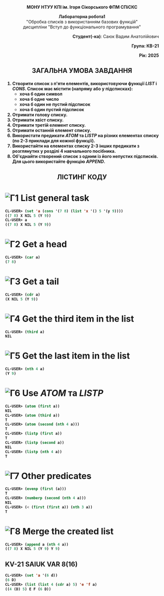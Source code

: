 <p align="center"><b>МОНУ НТУУ КПІ ім. Ігоря Сікорського ФПМ СПіСКС</b></p>
<p align="center">
<b>Лабораторна робота1</b><br/>
"Обробка списків з використанням базових функцій"<br/>
дисципліни "Вступ до функціонального програмування"
</p>
<p align="right"><b>Студент(-ка)</b>: Саюк Вадим Анатолійович 
<p align="right"><b>Група: КВ-21</p>
<p align="right"><b>Рік</b>: 2025</p>
  
##
##  <p align="center"><b>**ЗАГАЛЬНА УМОВА ЗАВДАННЯ**</b></p>

1. Створити список з п'яти елементів, використовуючи функції ***LIST*** і ***CONS***.
   Список має містити (напряму або у підсписках):
   - хоча б один символ
   - хоча б одне число
   - хоча б один не пустий підсписок
   - хоча б один пустий підсписок
2. Отримати голову списку.
3. Отримати хвіст списку.
4. Отримати третій елемент списку.
5. Отримати останній елемент списку.
6. Використати предикати ***ATOM*** та ***LISTP*** на різних елементах списку (по 2-3
приклади для кожної функції).
7. Використайти на елементах списку 2-3 інших предикати з розглянутих у розділі 4
навчального посібника.
8. Об'єднайти створений список з одним із його непустих підсписків. Для цього
використайте функцію ***APPEND***.

##
##  <p align="center"><b>**ЛІСТИНГ КОДУ**</b></p>
# ![Г1](https://img.shields.io/badge/1-brightgreen?style=for-the-badge) List general task
```lisp
CL-USER> (set 'a (cons '(7 8) (list 'x '() 5 '(y 9))))
((7 8) X NIL 5 (Y 9))
CL-USER> a
((7 8) X NIL 5 (Y 9))
```
# ![Г2](https://img.shields.io/badge/2-brightgreen?style=for-the-badge) Get a head
```lisp
CL-USER> (car a)
(7 8)
```
# ![Г3](https://img.shields.io/badge/3-brightgreen?style=for-the-badge) Get a tail
```lisp
CL-USER> (cdr a)
(X NIL 5 (Y 9))
```
# ![Г4](https://img.shields.io/badge/4-brightgreen?style=for-the-badge) Get the third item in the list
```lisp
CL-USER> (third a)
NIL
```
# ![Г5](https://img.shields.io/badge/5-brightgreen?style=for-the-badge) Get the last item in the list
```lisp
CL-USER> (nth 4 a)
(Y 9)
```
# ![Г6](https://img.shields.io/badge/6-brightgreen?style=for-the-badge) Use ***ATOM*** та ***LISTP***
```lisp
CL-USER> (atom (first a))
NIL
CL-USER> (atom (third a))
T
CL-USER> (atom (second (nth 4 a)))
T
CL-USER> (listp (first a))
T
CL-USER> (listp (second a))
NIL
CL-USER> (listp (nth 4 a))
T
```
# ![Г7](https://img.shields.io/badge/7-brightgreen?style=for-the-badge) Other predicates
```lisp
CL-USER> (evenp (first (a)))
T
CL-USER> (numberp (second (nth 4 a)))
NIL
CL-USER> (< (first (first a)) (nth 3 a))
T
```
# ![Г8](https://img.shields.io/badge/8-brightgreen?style=for-the-badge) Merge the created list
```lisp
CL-USER> (append a (nth 4 a))
((7 8) X NIL 5 (Y 9) Y 9)
```
## KV-21 SAIUK VAR 8(16)
<p align="center">
</p>

```lisp
CL-USER> (set 'a '(6 d))
(6 D)
CL-USER> (list (list 4 (cdr a) 5) 'e 'f a)
((4 (D) 5) E F (6 D))
```
